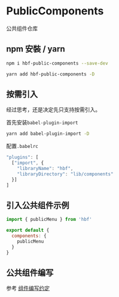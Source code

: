 # PublicComponents

公共组件仓库

## npm 安裝 / yarn

```bash
npm i hbf-public-components --save-dev
```

```bash
yarn add hbf-public-components -D
```

## 按需引入

经过思考，还是决定先只支持按需引入。

首先安装`babel-plugin-import`

```bash
yarn add babel-plugin-import -D
```

配置`.babelrc`

```javascript
"plugins": [
  ["import", {
    "libraryName": "hbf",
    "libraryDirectory": "lib/components"
  }]
]
```

## 引入公共组件示例

```javascript
import { publicMenu } from 'hbf'

export default {
  components: {
    publicMenu
  }
}
```

## 公共组件编写

参考 [组件编写约定](https://github.com/huya-base-fed/public-components/blob/master/lib/README.md)

